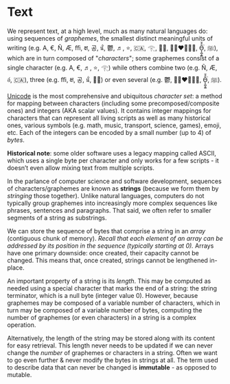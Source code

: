 # Text
We represent text, at a high level, much as many natural languages do: using sequences of _graphemes_, 
the smallest distinct meaningful units of writing (e.g. A, €, Ñ, Æ, ﬃ, क्ष, 공, นั่, 鬱, ♬, ⭐, 🇨🇦, 𓂀, 🏴‍☠️, 👩🏻‍❤️‍💋‍👨🏾, Ǫ̵̹̻̝̳͂̌̌͘, ﷺ), 
which are in turn composed of "_characters_"; 
some graphemes consist of a single character (e.g. A, €, ♬, ⭐, 𓂀) while 
others combine two (e.g. Ñ, Æ, อ์, 🇨🇦), three (e.g. ﬃ, क्ष, 공, นั่, 🏴‍☠️) or even several (e.g. 鬱, 👩🏻‍❤️‍💋‍👨🏾, Ǫ̵̹̻̝̳͂̌̌͘, ﷺ).

[Unicode](https://www.joelonsoftware.com/articles/Unicode.html) is the most comprehensive and ubiquitous _character set_: 
a method for mapping between characters (including some precomposed/composite ones) and integers (AKA scalar values). 
It contains integer mappings for characters that can represent all living scripts as well as many historical ones, 
various symbols (e.g. math, music, transport, science, games), emoji, etc. 
Each of the integers can be encoded by a small number (up to 4) of _bytes_. 

**Historical note**: some older software uses a legacy mapping called ASCII, which uses a single byte per character 
and only works for a few scripts - it doesn’t even allow mixing text from multiple scripts. 

In the parlance of computer science and software development, sequences of characters/graphemes are known as **strings** 
(because we form them by _stringing_ those together). 
Unlike natural languages, computers do not typically group graphemes into increasingly more complex sequences like phrases, sentences and paragraphs. 
That said, we often refer to smaller segments of a string as substrings.

We can store the sequence of bytes that comprise a string in an _array_ (contiguous chunk of memory). 
_Recall that each element of an array can be addressed by its position in the sequence (typically starting at 0)._
Arrays have one primary downside: once created, their capacity cannot be changed. 
This means that, once created, strings cannot be lengthened in-place.

An important property of a string is its _length_. 
This may be computed as needed using a special character that marks the end of a string: the string terminator, which is a null byte (integer value 0). However, because graphemes may be composed of a variable number of characters, which in turn may be composed of a variable number of bytes, 
computing the number of graphemes (or even characters) in a string is a complex operation. 

Alternatively, the length of the string may be stored along with its content for easy retrieval. 
This length never needs to be updated if we can never change the _number_ of graphemes or characters in a string.
Often we want to go even further & never modify the bytes in strings at all. 
The term used to describe data that can never be changed is **immutable** - as opposed to mutable.
